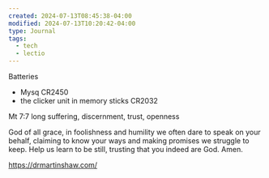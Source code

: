 ```yaml
---
created: 2024-07-13T08:45:38-04:00
modified: 2024-07-13T10:20:42-04:00
type: Journal
tags:
  - tech
  - lectio
---
```


Batteries
- Mysq CR2450
- the clicker unit in memory sticks CR2032

Mt 7:7
long suffering, discernment, trust, openness

God of all grace, in foolishness and humility we often dare to speak on your behalf, claiming to know your ways and making promises we struggle to keep. Help us learn to be still, trusting that you indeed are God. Amen.

https://drmartinshaw.com/
